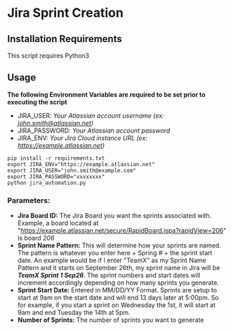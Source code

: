 # Jira Sprint Creation

## Installation Requirements
This script requires Python3

## Usage
**The following Environment Variables are required to be set prior to executing the script**
- JIRA_USER: *Your Atlassian account username (ex: john.smith@atlassian.net)*
- JIRA_PASSWORD: *Your Atlassian account password*
- JIRA_ENV: *Your Jira Cloud instance URL (ex: https://example.atlassian.net)*

```
pip install -r requirements.txt
export JIRA_ENV="https://example.atlassian.net"
export JIRA_USER="john.smith@example.com"
export JIRA_PASSWORD="xxxxxxxx"
python jira_automation.py
```

### Parameters:
- **Jira Board ID:** The Jira Board you want the sprints associated with. Example, a board located at "https://example.atlassian.net/secure/RapidBoard.jspa?rapidView=206" is board *206*
- **Sprint Name Pattern:** This will determine how your sprints are named. The pattern is whatever you enter here + Spring # + the sprint start date. An example would be if I enter "TeamX" as my Sprint Name Pattern and it starts on September 26th, my sprint name in Jira will be ***TeamX Sprint 1 Sep26***. The sprint numbers and start dates will increment accordingly depending on how many sprints you generate.
- **Sprint Start Date:** Entered in MM/DD/YY Format. Sprints are setup to start at 9am on the start date and will end 13 days later at 5:00pm. So for example, if you start a sprint on Wednesday the 1st, it will start at 9am and end Tuesday the 14th at 5pm.
- **Number of Sprints:** The number of sprints you want to generate